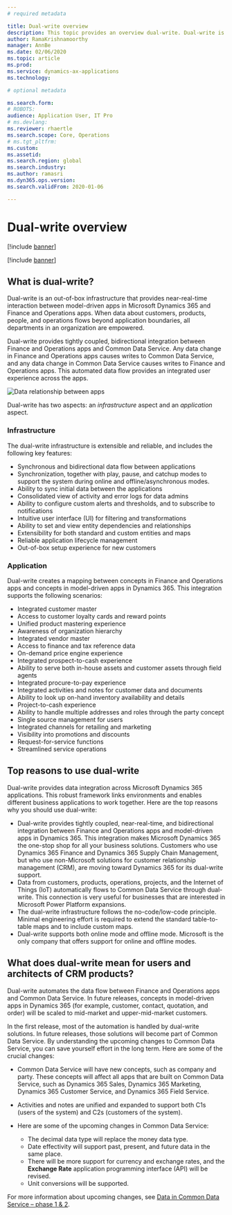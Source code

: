 ```yaml
---
# required metadata

title: Dual-write overview
description: This topic provides an overview dual-write. Dual-write is an infrastructure that provides near-real-time interaction between Microsoft Dynamics 365 model-driven apps and Finance and Operations apps.
author: RamaKrishnamoorthy
manager: AnnBe
ms.date: 02/06/2020
ms.topic: article
ms.prod: 
ms.service: dynamics-ax-applications
ms.technology: 

# optional metadata

ms.search.form: 
# ROBOTS: 
audience: Application User, IT Pro
# ms.devlang: 
ms.reviewer: rhaertle
ms.search.scope: Core, Operations
# ms.tgt_pltfrm: 
ms.custom: 
ms.assetid: 
ms.search.region: global
ms.search.industry: 
ms.author: ramasri
ms.dyn365.ops.version: 
ms.search.validFrom: 2020-01-06

---
```


# Dual-write overview

[!include [banner](../../includes/banner.md)]

[!include [banner](../../includes/preview-banner.md)]

## What is dual-write?

Dual-write is an out-of-box infrastructure that provides near-real-time interaction between model-driven apps in Microsoft Dynamics 365 and Finance and Operations apps. When data about customers, products, people, and operations flows beyond application boundaries, all departments in an organization are empowered.

Dual-write provides tightly coupled, bidirectional integration between Finance and Operations apps and Common Data Service. Any data change in Finance and Operations apps causes writes to Common Data Service, and any data change in Common Data Service causes writes to Finance and Operations apps. This automated data flow provides an integrated user experience across the apps.

![Data relationship between apps](media/dual-write-overview.png)

Dual-write has two aspects: an *infrastructure* aspect and an *application* aspect.

### Infrastructure

The dual-write infrastructure is extensible and reliable, and includes the following key features:

+ Synchronous and bidirectional data flow between applications
+ Synchronization, together with play, pause, and catchup modes to support the system during online and offline/asynchronous modes.
+ Ability to sync initial data between the applications
+ Consolidated view of activity and error logs for data admins
+ Ability to configure custom alerts and thresholds, and to subscribe to notifications
+ Intuitive user interface (UI) for filtering and transformations
+ Ability to set and view entity dependencies and relationships
+ Extensibility for both standard and custom entities and maps
+ Reliable application lifecycle management
+ Out-of-box setup experience for new customers

### Application

Dual-write creates a mapping between concepts in Finance and Operations apps and concepts in model-driven apps in Dynamics 365. This integration supports the following scenarios:

+ Integrated customer master
+ Access to customer loyalty cards and reward points
+ Unified product mastering experience
+ Awareness of organization hierarchy
+ Integrated vendor master
+ Access to finance and tax reference data
+ On-demand price engine experience
+ Integrated prospect-to-cash experience
+ Ability to serve both in-house assets and customer assets through field agents
+ Integrated procure-to-pay experience
+ Integrated activities and notes for customer data and documents
+ Ability to look up on-hand inventory availability and details
+ Project-to-cash experience
+ Ability to handle multiple addresses and roles through the party concept
+ Single source management for users
+ Integrated channels for retailing and marketing
+ Visibility into promotions and discounts
+ Request-for-service functions
+ Streamlined service operations

## Top reasons to use dual-write

Dual-write provides data integration across Microsoft Dynamics 365 applications. This robust framework links environments and enables different business applications to work together. Here are the top reasons why you should use dual-write:

+ Dual-write provides tightly coupled, near-real-time, and bidirectional integration between Finance and Operations apps and model-driven apps in Dynamics 365. This integration makes Microsoft Dynamics 365 the one-stop shop for all your business solutions. Customers who use Dynamics 365 Finance and Dynamics 365 Supply Chain Management, but who use non-Microsoft solutions for customer relationship management (CRM), are moving toward Dynamics 365 for its dual-write support.
+ Data from customers, products, operations, projects, and the Internet of Things (IoT) automatically flows to Common Data Service through dual-write. This connection is very useful for businesses that are interested in Microsoft Power Platform expansions.
+ The dual-write infrastructure follows the no-code/low-code principle. Minimal engineering effort is required to extend the standard table-to-table maps and to include custom maps.
+ Dual-write supports both online mode and offline mode. Microsoft is the only company that offers support for online and offline modes.

## What does dual-write mean for users and architects of CRM products?

Dual-write automates the data flow between Finance and Operations apps and Common Data Service. In future releases, concepts in model-driven apps in Dynamics 365 (for example, customer, contact, quotation, and order) will be scaled to mid-market and upper-mid-market customers.

In the first release, most of the automation is handled by dual-write solutions. In future releases, those solutions will become part of Common Data Service. By understanding the upcoming changes to Common Data Service, you can save yourself effort in the long term. Here are some of the crucial changes:

+ Common Data Service will have new concepts, such as company and party. These concepts will affect all apps that are built on Common Data Service, such as Dynamics 365 Sales, Dynamics 365 Marketing, Dynamics 365 Customer Service, and Dynamics 365 Field Service.
+ Activities and notes are unified and expanded to support both C1s (users of the system) and C2s (customers of the system).
+ Here are some of the upcoming changes in Common Data Service:

    - The decimal data type will replace the money data type.
    - Date effectivity will support past, present, and future data in the same place.
    - There will be more support for currency and exchange rates, and the **Exchange Rate** application programming interface (API) will be revised.
    - Unit conversions will be supported.

For more information about upcoming changes, see [Data in Common Data Service – phase 1 & 2](https://docs.microsoft.com/dynamics365/fin-ops-core/dev-itpro/extensibility/extensibility-roadmap).
